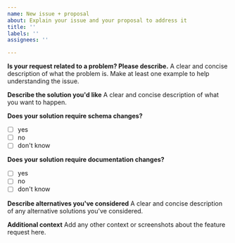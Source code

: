 ```yaml
---
name: New issue + proposal
about: Explain your issue and your proposal to address it
title: ''
labels: ''
assignees: ''

---
```


**Is your request related to a problem? Please describe.**
A clear and concise description of what the problem is. Make at least one example to help understanding the issue.

**Describe the solution you'd like**
A clear and concise description of what you want to happen.

**Does your solution require schema changes?**
- [ ] yes
- [ ] no
- [ ] don't know

**Does your solution require documentation changes?**
- [ ] yes
- [ ] no
- [ ] don't know

**Describe alternatives you've considered**
A clear and concise description of any alternative solutions you've considered.

**Additional context**
Add any other context or screenshots about the feature request here.
